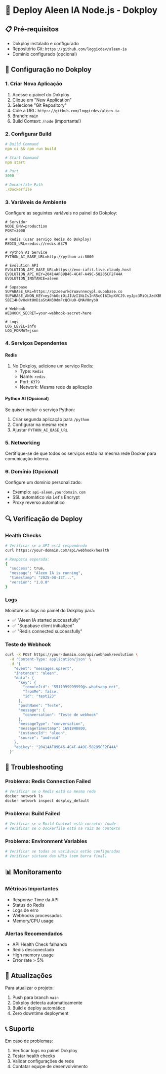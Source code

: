 # 🚀 Deploy Aleen IA Node.js - Dokploy

## 📋 Pré-requisitos

- Dokploy instalado e configurado
- Repositório Git: `https://github.com/loggicdev/aleen-ia`
- Domínio configurado (opcional)

## 🔧 Configuração no Dokploy

### 1. Criar Nova Aplicação

1. Acesse o painel do Dokploy
2. Clique em "New Application"
3. Selecione "Git Repository"
4. Cole a URL: `https://github.com/loggicdev/aleen-ia`
5. Branch: `main`
6. Build Context: `/node` (importante!)

### 2. Configurar Build

```yaml
# Build Command
npm ci && npm run build

# Start Command  
npm start

# Port
3000

# Dockerfile Path
./Dockerfile
```

### 3. Variáveis de Ambiente

Configure as seguintes variáveis no painel do Dokploy:

```env
# Servidor
NODE_ENV=production
PORT=3000

# Redis (usar serviço Redis do Dokploy)
REDIS_URL=redis://redis:6379

# Python AI Service
PYTHON_AI_BASE_URL=http://python-ai:8000

# Evolution API
EVOLUTION_API_BASE_URL=https://evo-iafit.live.claudy.host
EVOLUTION_API_KEY=20414AF89B46-4C4F-A49C-58285CF2F44A
EVOLUTION_INSTANCE=aleen

# Supabase
SUPABASE_URL=https://qzzeewrkdruavnnecypl.supabase.co
SUPABASE_ANON_KEY=eyJhbGciOiJIUzI1NiIsInR5cCI6IkpXVCJ9.eyJpc3MiOiJzdXBhYmFzZSIsInJlZiI6InF6emVld3JrZHJ1YXZubmVjeXBsIiwicm9sZSI6ImFub24iLCJpYXQiOjE3NTI0NDQ0NDQsImV4cCI6MjA2ODAyMDQ0NH0.-SBE14H0vUeNtUmDiaStAN30dmFcQCHuO-QMAV0nyb0

# Webhook
WEBHOOK_SECRET=your-webhook-secret-here

# Logs
LOG_LEVEL=info
LOG_FORMAT=json
```

### 4. Serviços Dependentes

#### Redis
1. No Dokploy, adicione um serviço Redis:
   - Type: `Redis`
   - Name: `redis`
   - Port: `6379`
   - Network: Mesma rede da aplicação

#### Python AI (Opcional)
Se quiser incluir o serviço Python:
1. Criar segunda aplicação para `/python`
2. Configurar na mesma rede
3. Ajustar `PYTHON_AI_BASE_URL`

### 5. Networking

Certifique-se de que todos os serviços estão na mesma rede Docker para comunicação interna.

### 6. Domínio (Opcional)

Configure um domínio personalizado:
- Exemplo: `api-aleen.yourdomain.com`
- SSL automático via Let's Encrypt
- Proxy reverso automático

## 🔍 Verificação de Deploy

### Health Checks

```bash
# Verificar se a API está respondendo
curl https://your-domain.com/api/webhook/health

# Resposta esperada:
{
  "success": true,
  "message": "Aleen IA is running",
  "timestamp": "2025-08-12T...",
  "version": "1.0.0"
}
```

### Logs

Monitore os logs no painel do Dokploy para:
- ✅ "Aleen IA started successfully"
- ✅ "Supabase client initialized" 
- ✅ "Redis connected successfully"

### Teste de Webhook

```bash
curl -X POST https://your-domain.com/api/webhook/evolution \
  -H 'Content-Type: application/json' \
  -d '{
    "event": "messages.upsert",
    "instance": "aleen",
    "data": {
      "key": {
        "remoteJid": "5511999999999@s.whatsapp.net",
        "fromMe": false,
        "id": "test123"
      },
      "pushName": "Teste",
      "message": {
        "conversation": "Teste de webhook"
      },
      "messageType": "conversation",
      "messageTimestamp": 1691848800,
      "instanceId": "aleen",
      "source": "android"
    },
    "apikey": "20414AF89B46-4C4F-A49C-58285CF2F44A"
  }'
```

## 🚨 Troubleshooting

### Problema: Redis Connection Failed
```bash
# Verificar se o Redis está na mesma rede
docker network ls
docker network inspect dokploy_default
```

### Problema: Build Failed
```bash
# Verificar se o Build Context está correto: /node
# Verificar se o Dockerfile está na raiz do contexto
```

### Problema: Environment Variables
```bash
# Verificar se todas as variáveis estão configuradas
# Verificar sintaxe das URLs (sem barra final)
```

## 📊 Monitoramento

### Métricas Importantes
- Response Time da API
- Status do Redis
- Logs de erro
- Webhooks processados
- Memory/CPU usage

### Alertas Recomendados
- API Health Check falhando
- Redis desconectado
- High memory usage
- Error rate > 5%

## 🔄 Atualizações

Para atualizar o projeto:
1. Push para branch `main`
2. Dokploy detecta automaticamente
3. Build e deploy automático
4. Zero downtime deployment

## 📞 Suporte

Em caso de problemas:
1. Verificar logs no painel Dokploy
2. Testar health checks
3. Validar configurações de rede
4. Contatar equipe de desenvolvimento
